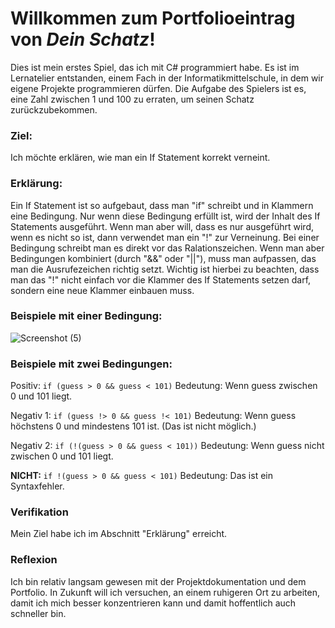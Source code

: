 # Willkommen zum Portfolioeintrag von *Dein Schatz*!

Dies ist mein erstes Spiel, das ich mit C# programmiert habe. Es ist im Lernatelier entstanden, einem Fach in der Informatikmittelschule, in dem wir eigene Projekte programmieren dürfen. Die Aufgabe des Spielers ist es, eine Zahl zwischen 1 und 100 zu erraten, um seinen Schatz zurückzubekommen.

### Ziel:
Ich möchte erklären, wie man ein If Statement korrekt verneint.

### Erklärung:
Ein If Statement ist so aufgebaut, dass man "if" schreibt und in Klammern eine Bedingung. Nur wenn diese Bedingung erfüllt ist, wird der Inhalt des If Statements ausgeführt. Wenn man aber will, dass es nur ausgeführt wird, wenn es nicht so ist, dann verwendet man ein "!" zur Verneinung. Bei einer Bedingung schreibt man es direkt vor das Ralationszeichen. Wenn man aber Bedingungen kombiniert (durch "&&" oder "||"), muss man aufpassen, das man die Ausrufezeichen richtig setzt. Wichtig ist hierbei zu beachten, dass man das "!" nicht einfach vor die Klammer des If Statements setzen darf, sondern eine neue Klammer einbauen muss.

### Beispiele mit einer Bedingung:
![Screenshot (5)](https://user-images.githubusercontent.com/89131331/134419271-bb929291-5a6a-42d2-9acd-59c727d8f010.png)

### Beispiele mit zwei Bedingungen:
Positiv: `if (guess > 0 && guess < 101)` Bedeutung: Wenn guess zwischen 0 und 101 liegt.

Negativ 1: `if (guess !> 0 && guess !< 101)` Bedeutung: Wenn guess höchstens 0 und mindestens 101 ist. (Das ist nicht möglich.)

Negativ 2: `if (!(guess > 0 && guess < 101))` Bedeutung: Wenn guess nicht zwischen 0 und 101 liegt.

**NICHT:** `if !(guess > 0 && guess < 101)` Bedeutung: Das ist ein Syntaxfehler.

### Verifikation
Mein Ziel habe ich im Abschnitt "Erklärung" erreicht.

### Reflexion
Ich bin relativ langsam gewesen mit der Projektdokumentation und dem Portfolio. In Zukunft will ich versuchen, an einem ruhigeren Ort zu arbeiten, damit ich mich besser konzentrieren kann und damit hoffentlich auch schneller bin.
